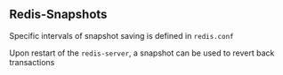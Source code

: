 ## Redis-Snapshots

Specific intervals of snapshot saving is defined in `redis.conf`

Upon restart of the `redis-server`, a snapshot can be used to revert back transactions



